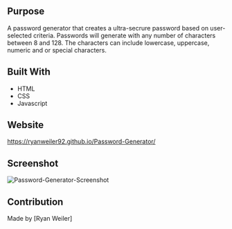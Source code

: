## Purpose
A password generator that creates a ultra-secrure password based on user-selected criteria. Passwords will generate with any number of characters
between 8 and 128. The characters can include lowercase, uppercase, numeric and or special characters. 

## Built With
* HTML
* CSS
* Javascript

## Website
https://ryanweiler92.github.io/Password-Generator/

## Screenshot
![Password-Generator-Screenshot](./assets/images/generator-screenshot.jpg)

## Contribution
Made by [Ryan Weiler]
